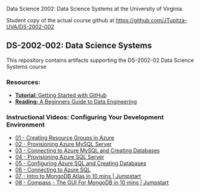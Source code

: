 Data Science 2002: Data Science Systems at the University of Virginia.


Student copy of the actual course github at https://github.com/JTupitza-UVA/DS-2002-002

## DS-2002-002: Data Science Systems
This repository contains artifacts supporting the DS-2002-02 Data Science Systems course

### Resources:
- <a href="https://docs.github.com/en/get-started/quickstart/hello-world"><b>Tutorial: </b>Getting Started with GitHub</a>
- <a href="https://medium.com/@rchang/a-beginners-guide-to-data-engineering-part-i-4227c5c457d7">**Reading:** A Beginners Guide to Data Engineering</a>

### Instructional Videos: Configuring Your Development Environment
- <a href="https://youtu.be/DODgNtI7CWc">01 - Creating Resource Groups in Azure</a>
- <a href="https://youtu.be/5tHEbMUgjUE">02 - Provisioning Azure MySQL Server</a>
- <a href="https://youtu.be/lpFoakAboik">03 - Connecting to Azure MySQL and Creating Databases</a>
- <a href="https://youtu.be/vg7j3yWjBiw">04 - Provisioning Azure SQL Server</a>
- <a href="https://youtu.be/krjoLZmab4I">05 - Configuring Azure SQL and Creating Databases</a>
- <a href="https://youtu.be/egEw--odiqs">06 - Connecting to Azure SQL</a>
- <a href="https://www.youtube.com/watch?v=xrc7dIO_tXk&list=PL31nix9tC4CWM68-V23Puu793xD7yHdSr&index=7">07 - Intro to MongoDB Atlas in 10 mins | Jumpstart</a>
- <a href="https://www.youtube.com/watch?v=YBOiX8DwinE&list=PL31nix9tC4CWM68-V23Puu793xD7yHdSr&index=8&t=2s">08 - Compass - The GUI For MongoDB in 10 mins | Jumpstart</a>
